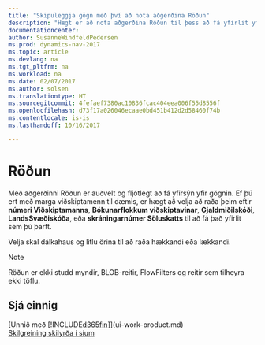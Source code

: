 ```yaml
---
title: "Skipuleggja gögn með því að nota aðgerðina Röðun"
description: "Hægt er að nota aðgerðina Röðun til þess að fá yfirlit yfir gögnin þín. Þú getur t.d. raðað viðskiptamönnum eftir gjaldmiðilskóða til að fá sérvalið úrtak af viðskiptamönnum."
documentationcenter: 
author: SusanneWindfeldPedersen
ms.prod: dynamics-nav-2017
ms.topic: article
ms.devlang: na
ms.tgt_pltfrm: na
ms.workload: na
ms.date: 02/07/2017
ms.author: solsen
ms.translationtype: HT
ms.sourcegitcommit: 4fefaef7380ac10836fcac404eea006f55d8556f
ms.openlocfilehash: d73f17a026046ecaae0bd451b412d2d58460f74b
ms.contentlocale: is-is
ms.lasthandoff: 10/16/2017

---
```

# <a name="sorting"></a>Röðun
Með aðgerðinni Röðun er auðvelt og fljótlegt að fá yfirsýn yfir gögnin. Ef þú ert með marga viðskiptamenn til dæmis, er hægt að velja að raða þeim eftir **númeri Viðskiptamanns**, **Bókunarflokkum viðskiptavinar**, **Gjaldmiðilskóði**, **LandsSvæðiskóða**, eða **skráningarnúmer Söluskatts** til að fá það yfirlit sem þú þarft.

Velja skal dálkahaus og litlu örina til að raða hækkandi eða lækkandi.  

> [!NOTE]  
>   Röðun er ekki studd myndir, BLOB-reitir, FlowFilters og reitir sem tilheyra ekki töflu.

## <a name="see-also"></a>Sjá einnig
[Unnið með [!INCLUDE[d365fin](includes/d365fin_md.md)]](ui-work-product.md)  
[Skilgreining skilyrða í síum](ui-enter-criteria-filters.md)

